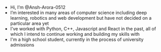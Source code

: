 - Hi, I’m @Ansh-Arora-0512
- I’m interested in many areas of computer science including deep learning, robotics and web development but have not decided on a particular area yet
- I've worked with Python, C++, Javascript and React in the past, all of which I intend to continue working and building my skills with
- I'm a high school student, currently in the process of university admissions

<!---
the-one-who-asked/the-one-who-asked is a ✨ special ✨ repository because its `README.md` (this file) appears on your GitHub profile.
You can click the Preview link to take a look at your changes.
--->
